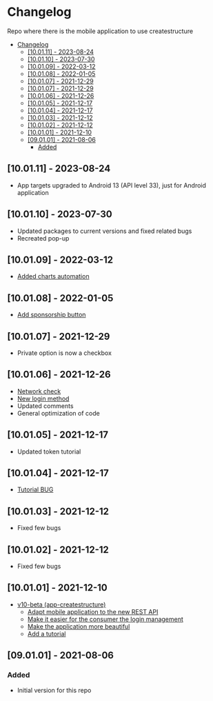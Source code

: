# Changelog
Repo where there is the mobile application to use createstructure

- [Changelog](#changelog)
  - [[10.01.11] - 2023-08-24](#100111---2023-08-24)
  - [[10.01.10] - 2023-07-30](#100110---2023-07-30)
  - [[10.01.09] - 2022-03-12](#100109---2022-03-12)
  - [[10.01.08] - 2022-01-05](#100108---2022-01-05)
  - [[10.01.07] - 2021-12-29](#100107---2021-12-29)
  - [[10.01.07] - 2021-12-29](#100107---2021-12-29)
  - [[10.01.06] - 2021-12-26](#100106---2021-12-26)
  - [[10.01.05] - 2021-12-17](#100105---2021-12-17)
  - [[10.01.04] - 2021-12-17](#100104---2021-12-17)
  - [[10.01.03] - 2021-12-12](#100103---2021-12-12)
  - [[10.01.02] - 2021-12-12](#100102---2021-12-12)
  - [[10.01.01] - 2021-12-10](#100101---2021-12-10)
  - [[09.01.01] - 2021-08-06](#090101---2021-08-06)
    - [Added](#added)

## [10.01.11] - 2023-08-24
- App targets upgraded to Android 13 (API level 33), just for Android application

## [10.01.10] - 2023-07-30
- Updated packages to current versions and fixed related bugs
- Recreated pop-up

## [10.01.09] - 2022-03-12
- [Added charts automation](https://github.com/createstructure/libraries-createstructure/issues/11)

## [10.01.08] - 2022-01-05
- [Add sponsorship button](https://github.com/createstructure/createstructure.github.io/issues/36)

## [10.01.07] - 2021-12-29
- Private option is now a checkbox

## [10.01.06] - 2021-12-26
- [Network check](https://github.com/createstructure/app-createstructure/issues/9)
- [New login method](https://github.com/createstructure/app-createstructure/issues/10)
- Updated comments
- General optimization of code

## [10.01.05] - 2021-12-17
- Updated token tutorial

## [10.01.04] - 2021-12-17
- [Tutorial BUG](https://github.com/createstructure/app-createstructure/issues/8)

## [10.01.03] - 2021-12-12
- Fixed few bugs

## [10.01.02] - 2021-12-12
- Fixed few bugs

## [10.01.01] - 2021-12-10
- [v10-beta (app-createstructure)](https://github.com/createstructure/app-createstructure/issues/1)
  - [Adapt mobile application to the new REST API](https://github.com/createstructure/app-createstructure/issues/2)
  - [Make it easier for the consumer the login management](https://github.com/createstructure/app-createstructure/issues/3)
  - [Make the application more beautiful](https://github.com/createstructure/app-createstructure/issues/4)
  - [Add a tutorial](https://github.com/createstructure/app-createstructure/issues/5)

## [09.01.01] - 2021-08-06
### Added
- Initial version for this repo
